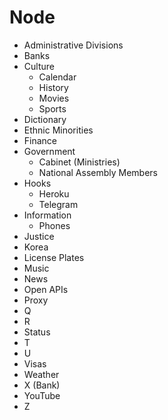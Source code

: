 # Node

- Administrative Divisions
- Banks
- Culture
  - Calendar
  - History
  - Movies
  - Sports
- Dictionary
- Ethnic Minorities
- Finance
- Government
  - Cabinet (Ministries)
  - National Assembly Members
- Hooks
  - Heroku
  - Telegram
- Information
  - Phones
- Justice
- Korea
- License Plates
- Music
- News
- Open APIs
- Proxy
- Q
- R
- Status
- T
- U
- Visas
- Weather
- X (Bank)
- YouTube
- Z
